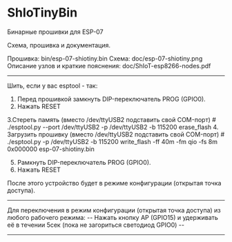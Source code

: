 # ShIoTinyBin

Бинарные прошивки для ESP-07

Схема, прошивка и документация.

Прошивка: bin/esp-07-shiotiny.bin
Схема:	doc/esp-07-shiotiny.png
Описание узлов и краткие пояснения: doc/ShIoT-esp8266-nodes.pdf

-----------------------------------------------------------------------------------------------------------------
Шить, если у вас esptool -  так:
 
1. Перед прошивкой замкнуть DIP-переключатель PROG (GPIO0).
2. Нажать RESET

3.Стереть память (вместо /dev/ttyUSB2 подставить свой COM-порт)
		# ./esptool.py --port /dev/ttyUSB2 -p /dev/ttyUSB2 -b 115200 erase_flash
4. Загрузить прошивку (вместо /dev/ttyUSB2 подставить свой COM-порт)
		# ./esptool.py -p /dev/ttyUSB2 -b 115200 write_flash -ff 40m -fm qio -fs 8m 0x000000 esp-07-shiotiny.bin

5. Рамкнуть DIP-переключатель PROG (GPIO0).
6. Нажать RESET

После этого устройство будет в режиме конфигурации (открытая точка доступа).

-----------------------------------------------------------------------------------------------------------------

Для переключения в режим конфигурации (открытая точка доступа) из любого рабочего режима:
 -- Нажать кнопку AP (GPIO15) и удерживать её в течении 5сек (пока не загориться светодиод GPIO0) --

-----------------------------------------------------------------------------------------------------------------
